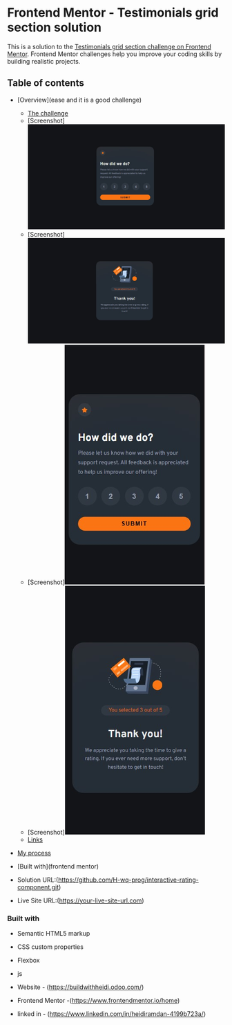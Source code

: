 # Frontend Mentor - Testimonials grid section solution

This is a solution to the [Testimonials grid section challenge on Frontend Mentor](https://www.frontendmentor.io/challenges/testimonials-grid-section-Nnw6J7Un7). Frontend Mentor challenges help you improve your coding skills by building realistic projects. 

## Table of contents

- [Overview](ease and it is a good challenge)
  - [The challenge](testimonials-grid-section)
  - [Screenshot]![](./Screenshot.jpg)
  - [Screenshot]![](./Screenshot2.jpg)
  - [Screenshot]![](./Screenshot3.jpg)
  - [Screenshot]![](./Screenshot4.jpg)
  - [Links](https://github.com/H-wq-prog/interactive-rating-component.git)
- [My process](#my-process)
- [Built with](frontend mentor)


- Solution URL:(https://github.com/H-wq-prog/interactive-rating-component.git)
- Live Site URL:(https://your-live-site-url.com)






### Built with

- Semantic HTML5 markup
- CSS custom properties
- Flexbox
- js





- Website - (https://buildwithheidi.odoo.com/)
- Frontend Mentor -(https://www.frontendmentor.io/home)
- linked in - (https://www.linkedin.com/in/heidiramdan-4199b723a/)

